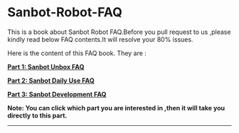 # Sanbot-Robot-FAQ

This is a book about Sanbot Robot FAQ.Before you pull request to us ,please kindly read below FAQ contents.It will resolve your 80% issues.

Here is the content of this FAQ book. They are :

[**Part 1: Sanbot Unbox FAQ**](https://frank202020.gitbooks.io/sanbot-robot-faq/content/part1/)

[**Part 2: Sanbot Daily Use FAQ**](https://frank202020.gitbooks.io/sanbot-robot-faq/content/part2/)

[**Part 3: Sanbot Development FAQ**](https://frank202020.gitbooks.io/sanbot-robot-faq/content/part3/)

**Note: You can click which part you are interested in ,then it will take you directly to this part.**

---



